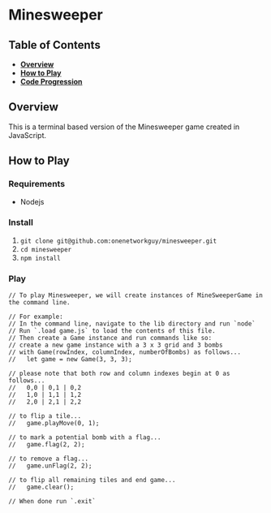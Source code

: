 # Minesweeper

## Table of Contents

* **[Overview](#overview)**
* **[How to Play](#how-to-play)**
* **[Code Progression](#code-progression)**

## Overview

This is a terminal based version of the Minesweeper game created in JavaScript.

## How to Play

### Requirements

* Nodejs

### Install

1. `git clone git@github.com:onenetworkguy/minesweeper.git`
2. `cd minesweeper`
3. `npm install`

### Play

```
// To play Minesweeper, we will create instances of MineSweeperGame in the command line.

// For example:
// In the command line, navigate to the lib directory and run `node`
// Run `.load game.js` to load the contents of this file.
// Then create a Game instance and run commands like so:
// create a new game instance with a 3 x 3 grid and 3 bombs 
// with Game(rowIndex, columnIndex, numberOfBombs) as follows...
//   let game = new Game(3, 3, 3);

// please note that both row and column indexes begin at 0 as follows...
//   0,0 | 0,1 | 0,2
//   1,0 | 1,1 | 1,2
//   2,0 | 2,1 | 2,2

// to flip a tile...
//   game.playMove(0, 1);

// to mark a potential bomb with a flag...
//   game.flag(2, 2);

// to remove a flag...
//   game.unFlag(2, 2);

// to flip all remaining tiles and end game...
//   game.clear();

// When done run `.exit`
```
